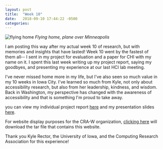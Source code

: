 ```yaml
---
layout: post
title:  "Week 10"
date:   2018-09-10 17:44:22 -0500
categories:
---
```


![flying home](/iowa/images/week10.jpg)
*Flying home, plane over Minneapolis*

I am posting this way after my actual week 10 of research, but with memories and insights that have lasted! Week 10 went by the fastest of them all-- I sent in my project for evaluation and a paper for CHI with my name on it. I spent this last week writing up my project report, saying my goodbyes, and presenting my experience at our last HCI lab meeting. 

I've never missed home more in my life, but I've also seen so much value in my 10 weeks in Iowa City. I've learned so much from Kyle, not only about accessibility research, but also from her leadership, kindness, and wisdom. Back in Washington, my perspective has changed with the awareness of accessibility and that is something I'm proud to take away. 

you can view my individual project report [here](https://wangamelia.github.io/iowa/images/Project%20Report.pdf)
and my presentation slides [here](https://docs.google.com/presentation/d/1nGmn2Itf1BPBB9y3LJ-d3qW2wP5v_jc9-89uie6lkPg/edit?usp=sharing).

For website display purposes for the CRA-W organization, [clicking here](https://wangamelia.github.io/images/amelia_dreu_website.tar.gz) will download the tar file that contains this website.

Thank you Kyle Rector, the University of Iowa, and the Computing Research Association for this experience!

